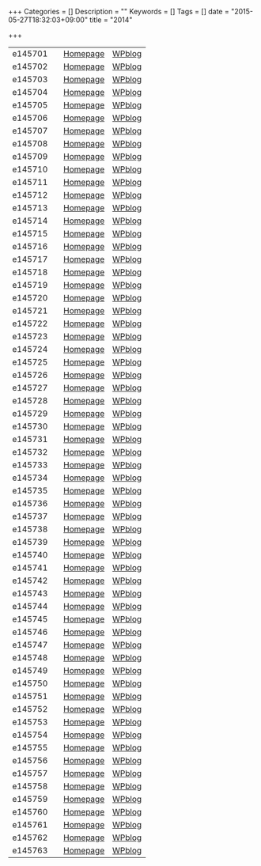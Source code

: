 +++
Categories = []
Description = ""
Keywords = []
Tags = []
date = "2015-05-27T18:32:03+09:00"
title = "2014"

+++

|||||
|:---|:---|:---|:---|
|e145701||[Homepage](http://ie.u-ryukyu.ac.jp/~e145701)|[WPblog](https://ie.u-ryukyu.ac.jp/e145701)|         
|e145702||[Homepage](http://ie.u-ryukyu.ac.jp/~e145702)|[WPblog](https://ie.u-ryukyu.ac.jp/e145702)|       
|e145703||[Homepage](http://ie.u-ryukyu.ac.jp/~e145703)|[WPblog](https://ie.u-ryukyu.ac.jp/e145703)|         
|e145704||[Homepage](http://ie.u-ryukyu.ac.jp/~e145704)|[WPblog](https://ie.u-ryukyu.ac.jp/e145704)|     
|e145705||[Homepage](http://ie.u-ryukyu.ac.jp/~e145705)|[WPblog](https://ie.u-ryukyu.ac.jp/e145705)|         
|e145706||[Homepage](http://ie.u-ryukyu.ac.jp/~e145706)|[WPblog](https://ie.u-ryukyu.ac.jp/e145706)|     
|e145707||[Homepage](http://ie.u-ryukyu.ac.jp/~e145707)|[WPblog](https://ie.u-ryukyu.ac.jp/e145707)|       
|e145708||[Homepage](http://ie.u-ryukyu.ac.jp/~e145708)|[WPblog](https://ie.u-ryukyu.ac.jp/e145708)|           
|e145709||[Homepage](http://ie.u-ryukyu.ac.jp/~e145709)|[WPblog](https://ie.u-ryukyu.ac.jp/e145709)|     
|e145710||[Homepage](http://ie.u-ryukyu.ac.jp/~e145710)|[WPblog](https://ie.u-ryukyu.ac.jp/e145710)|       
|e145711||[Homepage](http://ie.u-ryukyu.ac.jp/~e145711)|[WPblog](https://ie.u-ryukyu.ac.jp/e145711)|         
|e145712||[Homepage](http://ie.u-ryukyu.ac.jp/~e145712)|[WPblog](https://ie.u-ryukyu.ac.jp/e145712)|     
|e145713||[Homepage](http://ie.u-ryukyu.ac.jp/~e145713)|[WPblog](https://ie.u-ryukyu.ac.jp/e145713)|       
|e145714||[Homepage](http://ie.u-ryukyu.ac.jp/~e145714)|[WPblog](https://ie.u-ryukyu.ac.jp/e145714)|     
|e145715||[Homepage](http://ie.u-ryukyu.ac.jp/~e145715)|[WPblog](https://ie.u-ryukyu.ac.jp/e145715)|       
|e145716||[Homepage](http://ie.u-ryukyu.ac.jp/~e145716)|[WPblog](https://ie.u-ryukyu.ac.jp/e145716)|       
|e145717||[Homepage](http://ie.u-ryukyu.ac.jp/~e145717)|[WPblog](https://ie.u-ryukyu.ac.jp/e145717)|           
|e145718||[Homepage](http://ie.u-ryukyu.ac.jp/~e145718)|[WPblog](https://ie.u-ryukyu.ac.jp/e145718)|     
|e145719||[Homepage](http://ie.u-ryukyu.ac.jp/~e145719)|[WPblog](https://ie.u-ryukyu.ac.jp/e145719)|       
|e145720||[Homepage](http://ie.u-ryukyu.ac.jp/~e145720)|[WPblog](https://ie.u-ryukyu.ac.jp/e145720)|       
|e145721||[Homepage](http://ie.u-ryukyu.ac.jp/~e145721)|[WPblog](https://ie.u-ryukyu.ac.jp/e145721)|     
|e145722||[Homepage](http://ie.u-ryukyu.ac.jp/~e145722)|[WPblog](https://ie.u-ryukyu.ac.jp/e145722)|             
|e145723||[Homepage](http://ie.u-ryukyu.ac.jp/~e145723)|[WPblog](https://ie.u-ryukyu.ac.jp/e145723)|     
|e145724||[Homepage](http://ie.u-ryukyu.ac.jp/~e145724)|[WPblog](https://ie.u-ryukyu.ac.jp/e145724)|       
|e145725||[Homepage](http://ie.u-ryukyu.ac.jp/~e145725)|[WPblog](https://ie.u-ryukyu.ac.jp/e145725)|             
|e145726||[Homepage](http://ie.u-ryukyu.ac.jp/~e145726)|[WPblog](https://ie.u-ryukyu.ac.jp/e145726)|         
|e145727||[Homepage](http://ie.u-ryukyu.ac.jp/~e145727)|[WPblog](https://ie.u-ryukyu.ac.jp/e145727)|       
|e145728||[Homepage](http://ie.u-ryukyu.ac.jp/~e145728)|[WPblog](https://ie.u-ryukyu.ac.jp/e145728)|       
|e145729||[Homepage](http://ie.u-ryukyu.ac.jp/~e145729)|[WPblog](https://ie.u-ryukyu.ac.jp/e145729)|       
|e145730||[Homepage](http://ie.u-ryukyu.ac.jp/~e145730)|[WPblog](https://ie.u-ryukyu.ac.jp/e145730)|         
|e145731||[Homepage](http://ie.u-ryukyu.ac.jp/~e145731)|[WPblog](https://ie.u-ryukyu.ac.jp/e145731)|     
|e145732||[Homepage](http://ie.u-ryukyu.ac.jp/~e145732)|[WPblog](https://ie.u-ryukyu.ac.jp/e145732)|           
|e145733||[Homepage](http://ie.u-ryukyu.ac.jp/~e145733)|[WPblog](https://ie.u-ryukyu.ac.jp/e145733)|     
|e145734||[Homepage](http://ie.u-ryukyu.ac.jp/~e145734)|[WPblog](https://ie.u-ryukyu.ac.jp/e145734)|     
|e145735||[Homepage](http://ie.u-ryukyu.ac.jp/~e145735)|[WPblog](https://ie.u-ryukyu.ac.jp/e145735)|     
|e145736||[Homepage](http://ie.u-ryukyu.ac.jp/~e145736)|[WPblog](https://ie.u-ryukyu.ac.jp/e145736)|         
|e145737||[Homepage](http://ie.u-ryukyu.ac.jp/~e145737)|[WPblog](https://ie.u-ryukyu.ac.jp/e145737)|         
|e145738||[Homepage](http://ie.u-ryukyu.ac.jp/~e145738)|[WPblog](https://ie.u-ryukyu.ac.jp/e145738)|       
|e145739||[Homepage](http://ie.u-ryukyu.ac.jp/~e145739)|[WPblog](https://ie.u-ryukyu.ac.jp/e145739)|           
|e145740||[Homepage](http://ie.u-ryukyu.ac.jp/~e145740)|[WPblog](https://ie.u-ryukyu.ac.jp/e145740)|     
|e145741||[Homepage](http://ie.u-ryukyu.ac.jp/~e145741)|[WPblog](https://ie.u-ryukyu.ac.jp/e145741)|       
|e145742||[Homepage](http://ie.u-ryukyu.ac.jp/~e145742)|[WPblog](https://ie.u-ryukyu.ac.jp/e145742)|       
|e145743||[Homepage](http://ie.u-ryukyu.ac.jp/~e145743)|[WPblog](https://ie.u-ryukyu.ac.jp/e145743)|     
|e145744||[Homepage](http://ie.u-ryukyu.ac.jp/~e145744)|[WPblog](https://ie.u-ryukyu.ac.jp/e145744)|           
|e145745||[Homepage](http://ie.u-ryukyu.ac.jp/~e145745)|[WPblog](https://ie.u-ryukyu.ac.jp/e145745)|         
|e145746||[Homepage](http://ie.u-ryukyu.ac.jp/~e145746)|[WPblog](https://ie.u-ryukyu.ac.jp/e145746)|         
|e145747||[Homepage](http://ie.u-ryukyu.ac.jp/~e145747)|[WPblog](https://ie.u-ryukyu.ac.jp/e145747)|     
|e145748||[Homepage](http://ie.u-ryukyu.ac.jp/~e145748)|[WPblog](https://ie.u-ryukyu.ac.jp/e145748)|           
|e145749||[Homepage](http://ie.u-ryukyu.ac.jp/~e145749)|[WPblog](https://ie.u-ryukyu.ac.jp/e145749)|     
|e145750||[Homepage](http://ie.u-ryukyu.ac.jp/~e145750)|[WPblog](https://ie.u-ryukyu.ac.jp/e145750)|     
|e145751||[Homepage](http://ie.u-ryukyu.ac.jp/~e145751)|[WPblog](https://ie.u-ryukyu.ac.jp/e145751)|   
|e145752||[Homepage](http://ie.u-ryukyu.ac.jp/~e145752)|[WPblog](https://ie.u-ryukyu.ac.jp/e145752)|     
|e145753||[Homepage](http://ie.u-ryukyu.ac.jp/~e145753)|[WPblog](https://ie.u-ryukyu.ac.jp/e145753)|       
|e145754||[Homepage](http://ie.u-ryukyu.ac.jp/~e145754)|[WPblog](https://ie.u-ryukyu.ac.jp/e145754)|         
|e145755||[Homepage](http://ie.u-ryukyu.ac.jp/~e145755)|[WPblog](https://ie.u-ryukyu.ac.jp/e145755)|     
|e145756||[Homepage](http://ie.u-ryukyu.ac.jp/~e145756)|[WPblog](https://ie.u-ryukyu.ac.jp/e145756)|     
|e145757||[Homepage](http://ie.u-ryukyu.ac.jp/~e145757)|[WPblog](https://ie.u-ryukyu.ac.jp/e145757)|         
|e145758||[Homepage](http://ie.u-ryukyu.ac.jp/~e145758)|[WPblog](https://ie.u-ryukyu.ac.jp/e145758)|     
|e145759||[Homepage](http://ie.u-ryukyu.ac.jp/~e145759)|[WPblog](https://ie.u-ryukyu.ac.jp/e145759)|     
|e145760||[Homepage](http://ie.u-ryukyu.ac.jp/~e145760)|[WPblog](https://ie.u-ryukyu.ac.jp/e145760)|       
|e145761||[Homepage](http://ie.u-ryukyu.ac.jp/~e145761)|[WPblog](https://ie.u-ryukyu.ac.jp/e145761)|       
|e145762||[Homepage](http://ie.u-ryukyu.ac.jp/~e145762)|[WPblog](https://ie.u-ryukyu.ac.jp/e145762)|       
|e145763||[Homepage](http://ie.u-ryukyu.ac.jp/~e145763)|[WPblog](https://ie.u-ryukyu.ac.jp/e145763)|         
